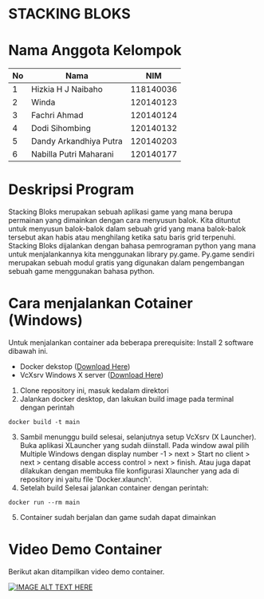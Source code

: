 # STACKING BLOKS

# Nama Anggota Kelompok
No | Nama | NIM |
--- | --- | --- |
1 | Hizkia H J Naibaho      | 118140036 |
2 | Winda                   | 120140123 |
3 | Fachri Ahmad            | 120140124 |
4 | Dodi Sihombing          | 120140132 |
5 | Dandy Arkandhiya Putra  | 120140203 |
6 | Nabilla Putri Maharani  | 120140177 |

# Deskripsi Program
Stacking Bloks merupakan sebuah aplikasi game yang mana berupa permainan yang dimainkan dengan cara menyusun balok. Kita dituntut untuk menyusun balok-balok dalam sebuah grid yang mana balok-balok tersebut akan habis atau menghilang ketika satu baris grid terpenuhi. Stacking Bloks dijalankan dengan bahasa pemrograman python yang mana untuk menjalankannya kita menggunakan library py.game. Py.game sendiri merupakan sebuah modul gratis yang digunakan dalam pengembangan sebuah game menggunakan bahasa python.

# Cara menjalankan Cotainer (Windows)
Untuk menjalankan container ada beberapa prerequisite: Install 2 software dibawah ini.
* Docker dekstop ([Download Here](https://docs.docker.com/desktop/windows/install/))
* VcXsrv Windows X server ([Download Here](https://sourceforge.net/projects/vcxsrv/))

1. Clone repository ini, masuk kedalam direktori 
2. Jalankan docker desktop, dan lakukan build image pada terminal dengan perintah
```
docker build -t main
```
3. Sambil menunggu build selesai, selanjutnya setup VcXsrv (X Launcher). Buka aplikasi XLauncher yang sudah diinstall. Pada window awal pilih Multiple Windows dengan display number -1 > next > Start no client > next > centang disable access control > next > finish. Atau juga dapat dilakukan dengan membuka file konfigurasi Xlauncher yang ada di repository ini yaitu file 'Docker.xlaunch'.
4. Setelah build Selesai jalankan container dengan perintah:
```
docker run --rm main
```
5. Container sudah berjalan dan game sudah dapat dimainkan

# Video Demo Container
Berikut akan ditampilkan video demo container.

[![IMAGE ALT TEXT HERE](https://img.youtube.com/vi/HGl9biwuqDI/0.jpg)](https://www.youtube.com/watch?v=HGl9biwuqDI)
